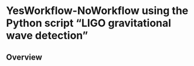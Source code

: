 # YesWorkflow-NoWorkflow using the Python script “LIGO gravitational wave detection”

Overview
--------

